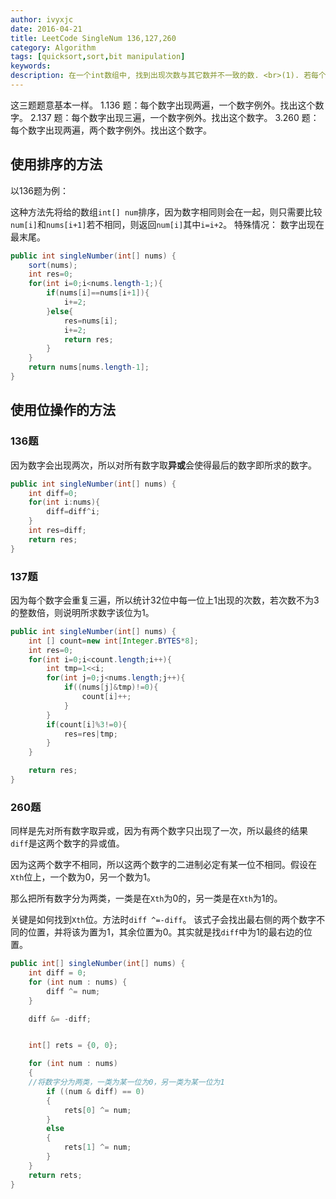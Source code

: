 ```yaml
---
author: ivyxjc
date: 2016-04-21
title: LeetCode SingleNum 136,127,260
category: Algorithm
tags: [quicksort,sort,bit manipulation]
keywords:
description: 在一个int数组中, 找到出现次数与其它数并不一致的数. <br>(1). 若每个数字都出现2次, 一个数字出现的次数为1次, 对所有数字取异或.<br>(2).若每个数字都出现3次, 一个数字num出现1次. 对int32中的每一位出现1的次数进行统计, 如果该位上出现1的次数不是3的倍数,则说明num在该位上为1. <br> (3).每个数字出现两遍, 两个数字a,b例外. 对所有数求异或. 取结果二进制最右边为1的位置(`diff ^=-diff`). 以该位置为0或1, 将该数组分为两类, 题目转化为第一题.
---
```


这三题题意基本一样。
1.136 题：每个数字出现两遍，一个数字例外。找出这个数字。
2.137 题：每个数字出现三遍，一个数字例外。找出这个数字。
3.260 题：每个数字出现两遍，两个数字例外。找出这个数字。

## 使用排序的方法
以136题为例：

这种方法先将给的数组`int[] num`排序，因为数字相同则会在一起，则只需要比较`num[i]`和`nums[i+1]`若不相同，则返回`num[i]`其中`i=i+2`。
特殊情况：
数字出现在最末尾。

```java
public int singleNumber(int[] nums) {
    sort(nums);
    int res=0;
    for(int i=0;i<nums.length-1;){
        if(nums[i]==nums[i+1]){
            i+=2;
        }else{
            res=nums[i];
            i+=2;
            return res;
        }
    }
    return nums[nums.length-1];
}
```

## 使用位操作的方法

### 136题

因为数字会出现两次，所以对所有数字取**异或**会使得最后的数字即所求的数字。


```java
public int singleNumber(int[] nums) {
    int diff=0;
    for(int i:nums){
        diff=diff^i;
    }
    int res=diff;
    return res;
}
```

### 137题

因为每个数字会重复三遍，所以统计32位中每一位上1出现的次数，若次数不为3的整数倍，则说明所求数字该位为1。

```java
public int singleNumber(int[] nums) {
    int [] count=new int[Integer.BYTES*8];
    int res=0;
    for(int i=0;i<count.length;i++){
        int tmp=1<<i;
        for(int j=0;j<nums.length;j++){
            if((nums[j]&tmp)!=0){
                count[i]++;
            }
        }
        if(count[i]%3!=0){
            res=res|tmp;
        }
    }

    return res;
}

```


### 260题

同样是先对所有数字取异或，因为有两个数字只出现了一次，所以最终的结果`diff`是这两个数字的异或值。

因为这两个数字不相同，所以这两个数字的二进制必定有某一位不相同。假设在`Xth`位上，一个数为0，另一个数为1。

那么把所有数字分为两类，一类是在`Xth`为0的，另一类是在`Xth`为1的。

关键是如何找到`Xth`位。方法时`diff ^=-diff`。
该式子会找出最右侧的两个数字不同的位置，并将该为置为1，其余位置为0。其实就是找`diff`中为1的最右边的位置。


```java
public int[] singleNumber(int[] nums) {
    int diff = 0;
    for (int num : nums) {
        diff ^= num;
    }

    diff &= -diff;


    int[] rets = {0, 0};

    for (int num : nums)
    {
    //将数字分为两类，一类为某一位为0，另一类为某一位为1
        if ((num & diff) == 0)
        {
            rets[0] ^= num;
        }
        else
        {
            rets[1] ^= num;
        }
    }
    return rets;
}
```
